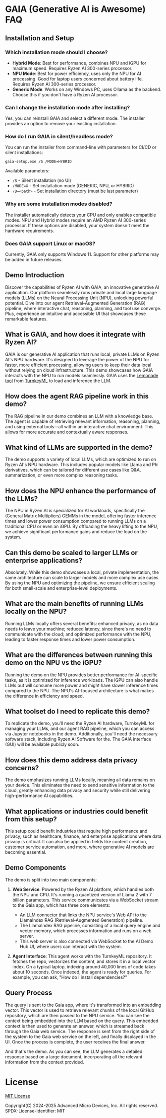 # GAIA (Generative AI is Awesome) FAQ

## Installation and Setup

### Which installation mode should I choose?
- **Hybrid Mode**: Best for performance, combines NPU and iGPU for maximum speed. Requires Ryzen AI 300-series processor.
- **NPU Mode**: Best for power efficiency, uses only the NPU for AI processing. Good for laptop users concerned about battery life. Requires Ryzen AI 300-series processor.
- **Generic Mode**: Works on any Windows PC, uses Ollama as the backend. Choose this if you don't have a Ryzen AI processor.

### Can I change the installation mode after installing?
Yes, you can reinstall GAIA and select a different mode. The installer provides an option to remove your existing installation.

### How do I run GAIA in silent/headless mode?
You can run the installer from command-line with parameters for CI/CD or silent installations:
```
gaia-setup.exe /S /MODE=HYBRID
```
Available parameters:
- `/S` - Silent installation (no UI)
- `/MODE=X` - Set installation mode (GENERIC, NPU, or HYBRID)
- `/D=<path>` - Set installation directory (must be last parameter)

### Why are some installation modes disabled?
The installer automatically detects your CPU and only enables compatible modes. NPU and Hybrid modes require an AMD Ryzen AI 300-series processor. If these options are disabled, your system doesn't meet the hardware requirements.

### Does GAIA support Linux or macOS?
Currently, GAIA only supports Windows 11. Support for other platforms may be added in future releases.

## Demo Introduction

Discover the capabilities of Ryzen AI with GAIA, an innovative generative AI application. Our platform seamlessly runs private and local large language models (LLMs) on the Neural Processing Unit (NPU), unlocking powerful potential. Dive into our agent Retrieval-Augmented Generation (RAG) pipeline, where interactive chat, reasoning, planning, and tool use converge. Plus, experience an intuitive and accessible UI that showcases these remarkable features.

## What is GAIA, and how does it integrate with Ryzen AI?
GAIA is our generative AI application that runs local, private LLMs on Ryzen AI's NPU hardware. It's designed to leverage the power of the NPU for faster, more efficient processing, allowing users to keep their data local without relying on cloud infrastructure. This demo showcases how GAIA interacts with the NPU to run models seamlessly. GAIA uses the [Lemonade tool](https://github.com/onnx/turnkeyml/blob/main/docs/lemonade) from [TurnkeyML](https://github.com/onnx/turnkeyml/) to load and inference the LLM.

## How does the agent RAG pipeline work in this demo?

The RAG pipeline in our demo combines an LLM with a knowledge base. The agent is capable of retrieving relevant information, reasoning, planning, and using external tools—all within an interactive chat environment. This allows for more accurate and contextually aware responses.

## What kind of LLMs are supported in the demo?

The demo supports a variety of local LLMs, which are optimized to run on Ryzen AI's NPU hardware. This includes popular models like Llama and Phi derivatives, which can be tailored for different use cases like Q&A, summarization, or even more complex reasoning tasks.

## How does the NPU enhance the performance of the LLMs?

The NPU in Ryzen AI is specialized for AI workloads, specifically the (General Matrix Multipliers) GEMMs in the model, offering faster inference times and lower power consumption compared to running LLMs on a traditional CPU or even an iGPU. By offloading the heavy lifting to the NPU, we achieve significant performance gains and reduce the load on the system.

## Can this demo be scaled to larger LLMs or enterprise applications?

Absolutely. While this demo showcases a local, private implementation, the same architecture can scale to larger models and more complex use cases. By using the NPU and optimizing the pipeline, we ensure efficient scaling for both small-scale and enterprise-level deployments.

## What are the main benefits of running LLMs locally on the NPU?

Running LLMs locally offers several benefits: enhanced privacy, as no data needs to leave your machine; reduced latency, since there's no need to communicate with the cloud; and optimized performance with the NPU, leading to faster response times and lower power consumption.

## What are the differences between running this demo on the NPU vs the iGPU?

Running the demo on the NPU provides better performance for AI-specific tasks, as it is optimized for inference workloads. The iGPU can also handle LLMs but will consume more power and might have slower inference times compared to the NPU. The NPU's AI-focused architecture is what makes the difference in efficiency and speed.

## What toolset do I need to replicate this demo?

To replicate the demo, you'll need the Ryzen AI hardware, TurnkeyML for managing your LLMs, and our agent RAG pipeline, which you can access via Jupyter notebooks in the demo. Additionally, you'll need the necessary software stack, including Ryzen AI Software for the. The GAIA interface (GUI) will be available publicly soon.

## How does this demo address data privacy concerns?

The demo emphasizes running LLMs locally, meaning all data remains on your device. This eliminates the need to send sensitive information to the cloud, greatly enhancing data privacy and security while still delivering high-performance AI capabilities.

## What applications or industries could benefit from this setup?

This setup could benefit industries that require high performance and privacy, such as healthcare, finance, and enterprise applications where data privacy is critical. It can also be applied in fields like content creation, customer service automation, and more, where generative AI models are becoming essential.

## Demo Components

The demo is split into two main components:

1. **Web Service**: Powered by the Ryzen AI platform, which handles both the NPU and CPU. It's running a quantized version of Llama 2 with 7 billion parameters. This service communicates via a WebSocket stream to the Gaia app, which has three core elements:
    - An LLM connector that links the NPU service's Web API to the LlamaIndex RAG (Retrieval-Augmented Generation) pipeline.
    - The LlamaIndex RAG pipeline, consisting of a local query engine and vector memory, which processes information and runs on a web server.
    - This web server is also connected via WebSocket to the AI Demo Hub UI, where users can interact with the system.

2. **Agent Interface**: This agent works with the TurnkeyML repository. It fetches the repo, vectorizes the content, and stores it in a local vector index. On a typical laptop, indexing around 40,000 lines of code takes about 10 seconds. Once indexed, the agent is ready for queries. For example, you can ask, "How do I install dependencies?"

## Query Process

The query is sent to the Gaia app, where it's transformed into an embedding vector. This vector is used to retrieve relevant chunks of the local GitHub repository, which are then passed to the NPU service. You can see the context being embedded into the LLM based on the query. This embedded context is then used to generate an answer, which is streamed back through the Gaia web service. The response is sent from the right side of the system to the Gaia web service on the left, and finally displayed in the UI. Once the process is complete, the user receives the final answer.

And that's the demo. As you can see, the LLM generates a detailed response based on a large document, incorporating all the relevant information from the context provided.

# License

[MIT License](../LICENSE.md)

Copyright(C) 2024-2025 Advanced Micro Devices, Inc. All rights reserved.
SPDX-License-Identifier: MIT